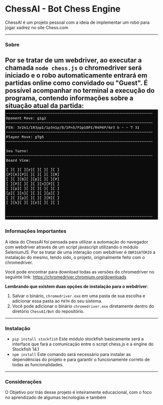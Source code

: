 # ChessAI - Bot Chess Engine

ChessAI é um projeto pessoal com a ideia de implementar um robo para jogar xadrez no site Chess.com

---

### Sobre
Por se tratar de um webdriver, ao executar a chamada `node chess.js` o chromedriver será iniciado e o robo automaticamente entrará em partidas online como convidado ou "Guest". É possível acompanhar no terminal a execução do programa, contendo informações sobre a situação atual da partida:
![GameStatus](readme_images/gameStatus.png)
---

### Informações Importantes
A ideia do ChessAI foi pensada para utilizar a automação do navegador com webdriver através de um script javascript utilizando o módulo SeleniumJS.
Por se tratar de uma interação com webdriver é `OBRIGATÓRIO` a instalação do mesmo, tendo sido, o projeto, originalmente feito com o chromedriver.

Você pode encontrar para download todas as versões do chromedriver no seguinte link: https://chromedriver.chromium.org/downloads

**Lembrando que existem duas opções de instalação para o webdriver**:
  1. Salvar o binário, `chromedriver.exe` em uma pasta de sua escolha e adicionar essa pasta ao `PATH` do seu sistema.
  2. Você pode adicionar o binário `chromedriver.exe` diretamente dentro do diretório `ChessAI/Bot` do repositório.
  
---

### Instalação

- `
pip install stockfish
                         `
Este módulo stockfish basicamente será a interface que fará a comunicação entre o script chess.js e a engine do Stockfish 14.1
- `npm install`
Este comando será necessário para instalar as dependências do projeto e para garantir o funcionamente correto de todas as funcionalidades.

---

### Considerações

O Objetivo por trás desse projeto é inteiramente educacional, com o foco no aprendizado de algumas tecnologias e também 
